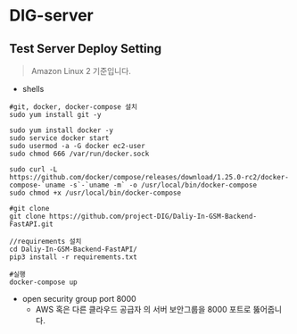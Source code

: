 # DIG-server

## Test Server Deploy Setting 
> Amazon Linux 2 기준입니다.

- shells
```shell
#git, docker, docker-compose 설치
sudo yum install git -y

sudo yum install docker -y
sudo service docker start
sudo usermod -a -G docker ec2-user
sudo chmod 666 /var/run/docker.sock

sudo curl -L https://github.com/docker/compose/releases/download/1.25.0-rc2/docker-compose-`uname -s`-`uname -m` -o /usr/local/bin/docker-compose
sudo chmod +x /usr/local/bin/docker-compose

#git clone
git clone https://github.com/project-DIG/Daliy-In-GSM-Backend-FastAPI.git

//requirements 설치
cd Daliy-In-GSM-Backend-FastAPI/
pip3 install -r requirements.txt

#실행
docker-compose up
```

- open security group port 8000
  - AWS 혹은 다른 클라우드 공급자 의 서버 보안그룹을 8000 포트로 뚫어줍니다.
